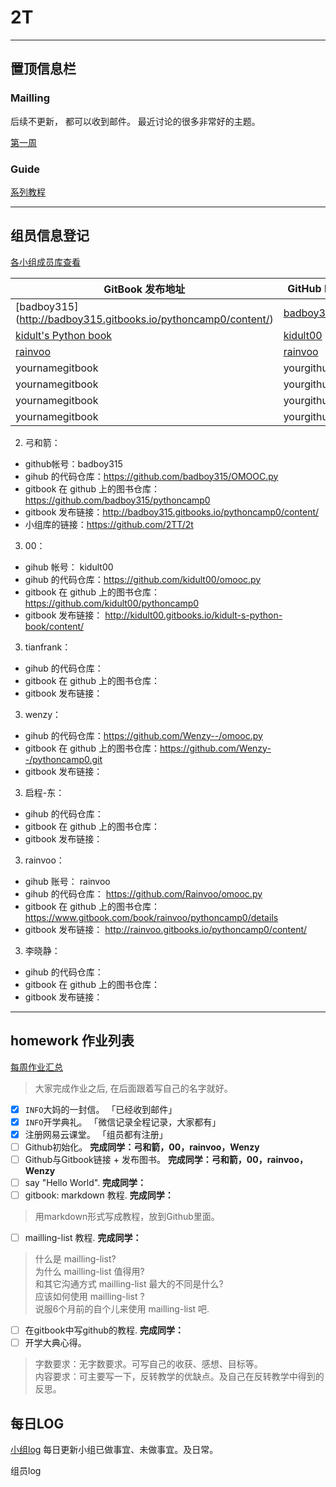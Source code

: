 # 2T
---

## 置顶信息栏

### Mailling

后续不更新， 都可以收到邮件。 最近讨论的很多非常好的主题。

[第一周](https://github.com/YixuanBurnett/GroupManagement/blob/master/src/email/Week1TL.md)

### Guide 

[系列教程](https://github.com/2TT/2t/blob/master/guide.md)

---

## 组员信息登记

[各小组成员库查看](https://github.com/YixuanBurnett/GroupManagement/blob/master/emergency.md)

GitBook 发布地址  | GitHub ID | 姓名 
---- | ---- | ----
[badboy315] (http://badboy315.gitbooks.io/pythoncamp0/content/) | [badboy315](https://github.com/badboy315) | 弓和箭
[kidult's Python book](http://kidult00.gitbooks.io/kidult-s-python-book/content/) | [kidult00](https://github.com/kidult00) | 00
[rainvoo](http://rainvoo.gitbooks.io/pythoncamp0/content/) | [rainvoo](https://github.com/Rainvoo) | rainvoo
yournamegitbook | yourgithub | yourname
yournamegitbook | yourgithub | yourname
yournamegitbook | yourgithub | yourname
yournamegitbook | yourgithub | yourname

2. 弓和箭：  
  - github帐号：badboy315
  - gihub 的代码仓库：https://github.com/badboy315/OMOOC.py
  - gitbook 在 github 上的图书仓库：https://github.com/badboy315/pythoncamp0  
  - gitbook 发布链接：http://badboy315.gitbooks.io/pythoncamp0/content/  
  - 小组库的链接：https://github.com/2TT/2t   

3. 00：  
  - gihub 帐号： kidult00
  - gihub 的代码仓库：https://github.com/kidult00/omooc.py
  - gitbook 在 github 上的图书仓库：  https://github.com/kidult00/pythoncamp0
  - gitbook 发布链接：  http://kidult00.gitbooks.io/kidult-s-python-book/content/

3. tianfrank：  
  - gihub 的代码仓库：  
  - gitbook 在 github 上的图书仓库：  
  - gitbook 发布链接：  

3. wenzy：  
  - gihub 的代码仓库：https://github.com/Wenzy--/omooc.py  
  - gitbook 在 github 上的图书仓库：https://github.com/Wenzy--/pythoncamp0.git  
  - gitbook 发布链接：  

3. 启程-东：  
  - gihub 的代码仓库：
  - gitbook 在 github 上的图书仓库：
  - gitbook 发布链接：  

3. rainvoo：  
  - gihub 账号：  rainvoo
  - gihub 的代码仓库：  https://github.com/Rainvoo/omooc.py
  - gitbook 在 github 上的图书仓库：  https://www.gitbook.com/book/rainvoo/pythoncamp0/details
  - gitbook 发布链接：  http://rainvoo.gitbooks.io/pythoncamp0/content/

3. 李晓静：  
  - gihub 的代码仓库：  
  - gitbook 在 github 上的图书仓库：  
  - gitbook 发布链接：  


---

## homework 作业列表

[每周作业汇总](https://github.com/YixuanBurnett/GroupManagement/tree/master/Homework)

>  大家完成作业之后, 在后面跟着写自己的名字就好。 

- [x] `INFO`大妈的一封信。  「已经收到邮件」
- [x] `INFO`开学典礼。  「微信记录全程记录，大家都有」
- [x] 注册网易云课堂。  「组员都有注册」
- [ ] Github初始化。   **完成同学：弓和箭，00，rainvoo，Wenzy**
- [ ] Github与Gitbook链接 + 发布图书。 **完成同学：弓和箭，00，rainvoo，Wenzy** 
- [ ] say "Hello World".  **完成同学：**
- [ ] gitbook: markdown 教程.   **完成同学：**
> 用markdown形式写成教程，放到Github里面。

- [ ] mailling-list 教程.  **完成同学：**
> 什么是 mailling-list?  
> 为什么 mailling-list 值得用?  
> 和其它沟通方式 mailling-list 最大的不同是什么?  
> 应该如何使用 mailling-list ?  
> 说服6个月前的自个儿来使用 mailling-list 吧.  

- [ ] 在gitbook中写github的教程.    **完成同学：**
- [ ] 开学大典心得。  

> 字数要求：无字数要求。可写自己的收获、感想、目标等。  
> 内容要求：可主要写一下，反转教学的优缺点。及自己在反转教学中得到的反思。 

## 每日LOG

[小组log](https://github.com/YixuanBurnett/GroupManagement/blob/master/Group2/log.md)
每日更新小组已做事宜、未做事宜。及日常。

组员log




